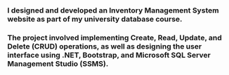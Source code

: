 ### I designed and developed an Inventory Management System website as part of my university database course. 
### The project involved implementing Create, Read, Update, and Delete (CRUD) operations, as well as designing the user interface using .NET, Bootstrap, and Microsoft SQL Server Management Studio (SSMS).

